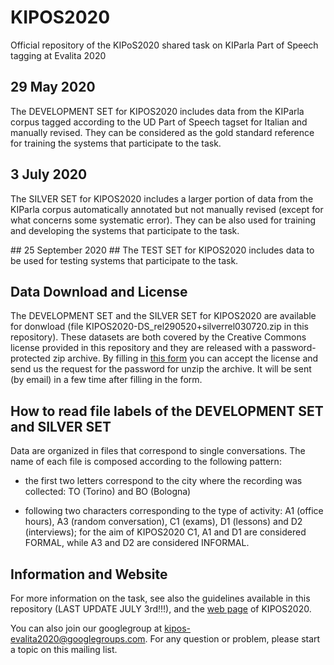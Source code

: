 # KIPOS2020 #

Official repository of the KIPoS2020 shared task on KIParla Part of Speech tagging at Evalita 2020

## 29 May 2020 ##
The DEVELOPMENT SET for KIPOS2020 includes data from the KIParla corpus tagged according to the UD Part of Speech tagset for Italian and manually revised. They can be considered as the gold standard reference for training the systems that participate to the task.

## 3 July 2020 ##
The SILVER SET for KIPOS2020 includes a larger portion of data from the KIParla corpus automatically annotated but not manually revised (except for what concerns some systematic error). They can be also used for training and developing the systems that participate to the task.

<div class="text-red mb-2">## 25 September 2020 ##
The TEST SET for KIPOS2020 includes data to be used for testing systems that participate to the task.</div>

## Data Download and License ##
The DEVELOPMENT SET and the SILVER SET for KIPOS2020 are available for donwload (file KIPOS2020-DS_rel290520+silverrel030720.zip in this repository).
These datasets are both covered by the Creative Commons license provided in this repository and they are released with a password-protected zip archive.
By filling in [this form](https://docs.google.com/forms/d/e/1FAIpQLSdNHWAWCAGyJCSA10dVcPjxl2cf5XCV2ZlfaZF0XHc5pPQsVg/viewform) you can accept the license and send us the request for the password for unzip the archive. It will be sent (by email) in a few time after filling in the form.

## How to read file labels of the DEVELOPMENT SET and SILVER SET ##
Data are organized in files that correspond to single conversations. 
The name of each file is composed according to the following pattern:

- the first two letters correspond to the city where the recording was collected: TO (Torino) and BO (Bologna)

- following two characters corresponding to the type of activity: A1 (office hours), A3 (random conversation), C1 (exams), D1 (lessons) and 
D2 (interviews); for the aim of KIPOS2020 C1, A1 and D1 are considered FORMAL, while A3 and D2 are considered INFORMAL.

## Information and Website ##
For more information on the task, see also the guidelines available in this repository (LAST UPDATE JULY 3rd!!!), and the 
[web page](http://www.di.unito.it/~tutreeb/kipos-evalita2020/index.html) of KIPOS2020. 

You can also join our googlegroup at [kipos-evalita2020@googlegroups.com](https://groups.google.com/forum/#!forum/kipos-evalita2020). 
For any question or problem, please start a topic on this mailing list.
